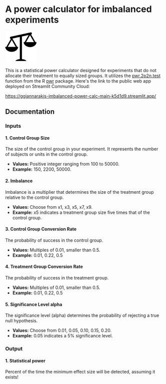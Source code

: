 # A power calculator for imbalanced experiments

<img src="imbalanced.png" alt="Project Logo or Image" width="100">

This is a statistical power calculator designed for experiments that do not allocate their treatment to equally sized groups. It utilizes the [pwr.2p2n.test](https://www.rdocumentation.org/packages/pwr/versions/1.3-0/topics/pwr.2p2n.test) function from the R [pwr](https://cran.r-project.org/web/packages/pwr/) package. Here's the link to the public web app deployed on Streamlit Community Cloud:

https://ggiannarakis-imbalanced-power-calc-main-k5d1d9.streamlit.app/

## Documentation

### Inputs

#### 1. Control Group Size

The size of the control group in your experiment. It represents the number of subjects or units in the control group.

- **Values:** Positive integer ranging from 100 to 50000.
- **Example:** 150, 2200, 50000.

#### 2. Imbalance

Imbalance is a multiplier that determines the size of the treatment group relative to the control group.

- **Values:** Choose from x1, x3, x5, x7, x9.
- **Example:** x5 indicates a treatment group size five times that of the control group.

#### 3. Control Group Conversion Rate

The probability of success in the control group.

- **Values:** Multiples of 0.01, smaller than 0.5.
- **Example:** 0.01, 0.22, 0.5

#### 4. Treatment Group Conversion Rate

The probability of success in the treatment group.

- **Values:** Multiples of 0.01, smaller than 0.5.
- **Example:** 0.01, 0.22, 0.5

#### 5. Significance Level alpha

The significance level (alpha) determines the probability of rejecting a true null hypothesis.

- **Values:** Choose from 0.01, 0.05, 0.10, 0.15, 0.20.
- **Example:** 0.05 indicates a 5% significance level.

### Output

#### 1. Statistical power

Percent of the time the minimum effect size will be detected, assuming it exists!